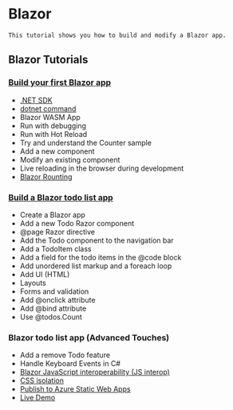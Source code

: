 # Blazor
`
This tutorial shows you how to build and modify a Blazor app.
`
## Blazor Tutorials
### [Build your first Blazor app](https://dotnet.microsoft.com/learn/aspnet/blazor-tutorial/intro)
- [.NET SDK](https://dotnet.microsoft.com/download)
- [dotnet command](https://docs.microsoft.com/en-us/dotnet/core/tools/dotnet)
- Blazor WASM App
- Run with debugging
- Run with Hot Reload
- Try and understand the Counter sample
- Add a new component
- Modify an existing component
- Live reloading in the browser during development
- [Blazor Rounting](https://docs.microsoft.com/en-us/aspnet/core/blazor/fundamentals/routing?view=aspnetcore-5.0)
### [Build a Blazor todo list app](https://docs.microsoft.com/en-us/aspnet/core/tutorials/build-a-blazor-app?view=aspnetcore-5.0&pivots=webassembly)
- Create a Blazor app
- Add a new Todo Razor component
- @page Razor directive
- Add the Todo component to the navigation bar
- Add a TodoItem class
- Add a field for the todo items in the @code block
- Add unordered list markup and a foreach loop
- Add UI (HTML)
- Layouts
- Forms and validation
- Add @onclick attribute
- Add @bind attribute
- Use @todos.Count
### Blazor todo list app (Advanced Touches)
- Add a remove Todo feature
- Handle Keyboard Events in C#
- [Blazor JavaScript interoperability (JS interop)](https://docs.microsoft.com/en-us/aspnet/core/blazor/javascript-interoperability/?view=aspnetcore-5.0)
- [CSS isolation](https://docs.microsoft.com/en-us/aspnet/core/blazor/components/css-isolation?view=aspnetcore-6.0)
- [Publish to Azure Static Web Apps](https://azure.microsoft.com/en-us/services/app-service/static/)
- [Live Demo](https://yellow-pond-061b32610.azurestaticapps.net/todo)

